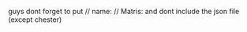 


guys dont forget to put // name:
                        // Matris:
 and dont include the json file (except chester) 
